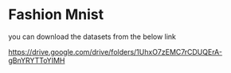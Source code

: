 # Fashion Mnist 

you can download the datasets from the below link

https://drive.google.com/drive/folders/1UhxO7zEMC7rCDUQErA-gBnYRYTToYIMH
